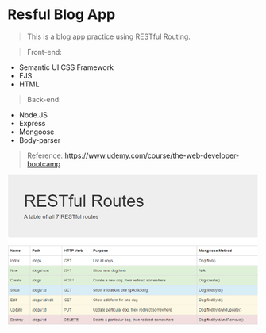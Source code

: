 # Resful Blog App
> This is a blog app practice using RESTful Routing.

> Front-end:

- Semantic UI CSS Framework
- EJS					
- HTML 	

> Back-end:
- Node.JS
- Express
- Mongoose
- Body-parser

> Reference: https://www.udemy.com/course/the-web-developer-bootcamp

![Image of Restful Routes](https://github.com/YingzheHeBetty/Restful-Blog-App/blob/master/Capture.PNG)